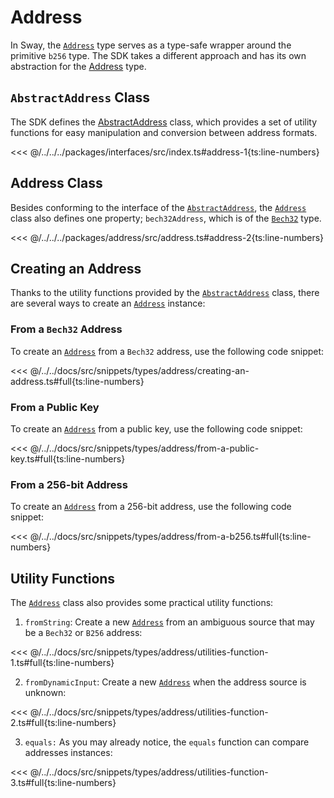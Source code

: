 # Address

In Sway, the [`Address`](../../api/Address/Address.md) type serves as a type-safe wrapper around the primitive `b256` type. The SDK takes a different approach and has its own abstraction for the [Address](../../api/Address/Address.md) type.

## `AbstractAddress` Class

The SDK defines the [AbstractAddress](../../api/Interfaces/AbstractAddress.md) class, which provides a set of utility functions for easy manipulation and conversion between address formats.

<<< @/../../../packages/interfaces/src/index.ts#address-1{ts:line-numbers}

## Address Class

Besides conforming to the interface of the [`AbstractAddress`](../../api/Interfaces/AbstractAddress.md), the [`Address`](../../api/Address/Address.md) class also defines one property; `bech32Address`, which is of the [`Bech32`](./bech32.md) type.

<<< @/../../../packages/address/src/address.ts#address-2{ts:line-numbers}

## Creating an Address

Thanks to the utility functions provided by the [`AbstractAddress`](../../api/Interfaces/AbstractAddress.md) class, there are several ways to create an [`Address`](../../api/Address/Address.md) instance:

### From a `Bech32` Address

To create an [`Address`](../../api/Address/Address.md) from a `Bech32` address, use the following code snippet:

<<< @/../../docs/src/snippets/types/address/creating-an-address.ts#full{ts:line-numbers}

### From a Public Key

To create an [`Address`](../../api/Address/Address.md) from a public key, use the following code snippet:

<<< @/../../docs/src/snippets/types/address/from-a-public-key.ts#full{ts:line-numbers}

### From a 256-bit Address

To create an [`Address`](../../api/Address/Address.md) from a 256-bit address, use the following code snippet:

<<< @/../../docs/src/snippets/types/address/from-a-b256.ts#full{ts:line-numbers}

## Utility Functions

The [`Address`](../../api/Address/Address.md) class also provides some practical utility functions:

1. `fromString`: Create a new [`Address`](../../api/Address/Address.md) from an ambiguous source that may be a `Bech32` or `B256` address:

<<< @/../../docs/src/snippets/types/address/utilities-function-1.ts#full{ts:line-numbers}

2. `fromDynamicInput`: Create a new [`Address`](../../api/Address/Address.md) when the address source is unknown:

<<< @/../../docs/src/snippets/types/address/utilities-function-2.ts#full{ts:line-numbers}

3. `equals:` As you may already notice, the `equals` function can compare addresses instances:

<<< @/../../docs/src/snippets/types/address/utilities-function-3.ts#full{ts:line-numbers}
